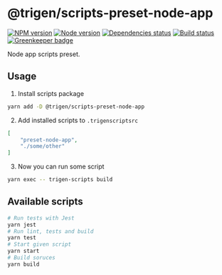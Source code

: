 # @trigen/scripts-preset-node-app

[![NPM version][npm]][npm-url]
[![Node version][node]][node-url]
[![Dependencies status][deps]][deps-url]
[![Build status][build]][build-url]
[![Greenkeeper badge][greenkeeper]][greenkeeper-url]

[npm]: https://img.shields.io/npm/v/%40trigen/scripts-preset-node-app.svg
[npm-url]: https://www.npmjs.com/package/@trigen/scripts-preset-node-app

[node]: https://img.shields.io/node/v/%40trigen/scripts-preset-node-app.svg
[node-url]: https://nodejs.org

[deps]: https://david-dm.org/TrigenSoftware/scripts.svg?path=packages/scripts-preset-node-app
[deps-url]: https://david-dm.org/TrigenSoftware/scripts?path=packages/scripts-preset-node-app

[build]: http://img.shields.io/travis/com/TrigenSoftware/scripts.svg
[build-url]: https://travis-ci.com/TrigenSoftware/scripts

[greenkeeper]: https://badges.greenkeeper.io/TrigenSoftware/scripts.svg
[greenkeeper-url]: https://greenkeeper.io/

Node app scripts preset.

## Usage

1. Install scripts package

```bash
yarn add -D @trigen/scripts-preset-node-app
```

2. Add installed scripts to `.trigenscriptsrc`

```json
[
    "preset-node-app",
    "./some/other"
]
```

3. Now you can run some script

```bash
yarn exec -- trigen-scripts build
```

## Available scripts

```bash
# Run tests with Jest
yarn jest
# Run lint, tests and build
yarn test
# Start given script
yarn start
# Build soruces
yarn build
```
